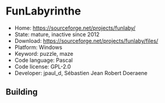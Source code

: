 # FunLabyrinthe

- Home: https://sourceforge.net/projects/funlaby/
- State: mature, inactive since 2012
- Download: https://sourceforge.net/projects/funlaby/files/
- Platform: Windows
- Keyword: puzzle, maze
- Code language: Pascal
- Code license: GPL-2.0
- Developer: jpaul_d, Sébastien Jean Robert Doeraene

## Building
